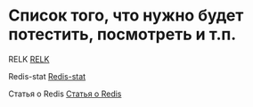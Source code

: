 # Список того, что нужно будет потестить, посмотреть и т.п.

RELK [RELK](http://www.everybodyhertz.co.uk/setting-up-a-relk-stack-a-how-to/)

Redis-stat [Redis-stat](https://github.com/junegunn/redis-stat)

Статья о Redis [Статья о Redis](http://habrahabr.ru/post/140893/)
